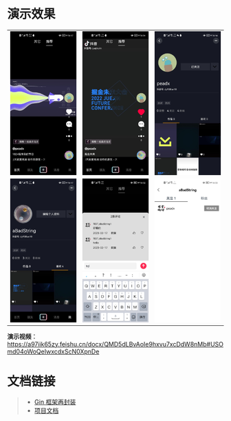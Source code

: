 # 演示效果

<table>
  <tr>
    <td><img src="resource/image/1.jpg" width="300px" /></td>
    <td><img src="resource/image/2.jpg" width="300px" /></td>
    <td><img src="resource/image/3.jpg" width="300px" /></td>
  </tr>
  <tr>
    <td><img src="resource/image/4.jpg" width="300px" /></td>
    <td><img src="resource/image/5.jpg" width="300px" /></td>
    <td><img src="resource/image/6.jpg" width="300px" /></td>
  </tr>
</table>

**演示视频**：https://a97iik65zy.feishu.cn/docx/QMD5dLBvAoIe9hxvu7xcDdW8nMb#USOmd04oWoQeIwxcdxScN0XpnDe

# 文档链接

> - [Gin 框架再封装](./resource/docs/gin_extend.md)
> - [项目文档](https://a97iik65zy.feishu.cn/docx/QMD5dLBvAoIe9hxvu7xcDdW8nMb)
